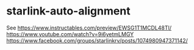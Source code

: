 # starlink-auto-alignment
See https://www.instructables.com/preview/EWSG1T1MCDL48TI/
https://www.youtube.com/watch?v=9i6yetmLMGY
https://www.facebook.com/groups/starlinkrv/posts/1074980947371142/
